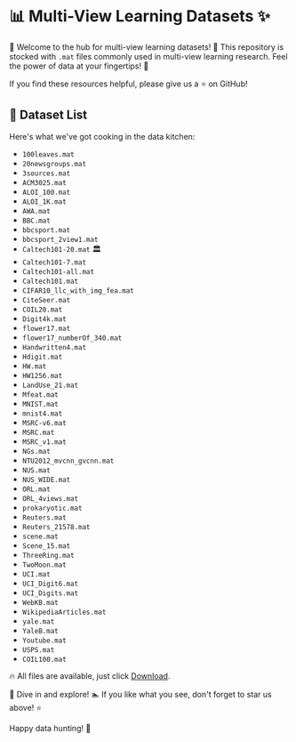 # 📊 Multi-View Learning Datasets ✨

🖖 Welcome to the hub for multi-view learning datasets! 🌟 This repository is stocked with `.mat` files commonly used in multi-view learning research. Feel the power of data at your fingertips! 🚀

If you find these resources helpful, please give us a ⭐ on GitHub!

## 📁 Dataset List

Here's what we've got cooking in the data kitchen:

- `100leaves.mat`
- `20newsgroups.mat`
- `3sources.mat`
- `ACM3025.mat`
- `ALOI_100.mat`
- `ALOI_1K.mat`
- `AWA.mat` 
- `BBC.mat` 
- `bbcsport.mat` 
- `bbcsport_2view1.mat` 
- `Caltech101-20.mat` 🏛️
- `Caltech101-7.mat` 
- `Caltech101-all.mat`
- `Caltech101.mat`
- `CIFAR10_llc_with_img_fea.mat`
- `CiteSeer.mat`
- `COIL20.mat`
- `Digit4k.mat`
- `flower17.mat`
- `flower17_numberOf_340.mat`
- `Handwritten4.mat`
- `Hdigit.mat`
- `HW.mat`
- `HW1256.mat` 
- `LandUse_21.mat` 
- `Mfeat.mat`
- `MNIST.mat`
- `mnist4.mat`
- `MSRC-v6.mat` 
- `MSRC.mat`
- `MSRC_v1.mat` 
- `NGs.mat` 
- `NTU2012_mvcnn_gvcnn.mat`
- `NUS.mat`
- `NUS_WIDE.mat`
- `ORL.mat`
- `ORL_4views.mat`
- `prokaryotic.mat`
- `Reuters.mat`
- `Reuters_21578.mat` 
- `scene.mat`
- `Scene_15.mat`
- `ThreeRing.mat`
- `TwoMoon.mat`
- `UCI.mat`
- `UCI_Digit6.mat` 
- `UCI_Digits.mat` 
- `WebKB.mat` 
- `WikipediaArticles.mat` 
- `yale.mat` 
- `YaleB.mat` 
- `Youtube.mat` 
- `USPS.mat` 
- `COIL100.mat` 

🔥 All files are available, just click [Download](https://drive.google.com/file/d/1LQ0YL-T2NaPj-GiVJw7pkHlUAeNyUh5T/view?usp=sharing).

🐾 Dive in and explore! 🏊 If you like what you see, don't forget to star us above! ⭐️

Happy data hunting! 🧐
